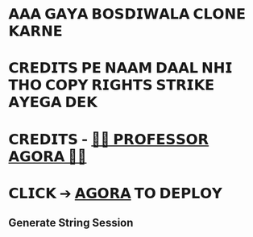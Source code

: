 # 𝗔𝗔𝗔 𝗚𝗔𝗬𝗔 𝗕𝗢𝗦𝗗𝗜𝗪𝗔𝗟𝗔 𝗖𝗟𝗢𝗡𝗘 𝗞𝗔𝗥𝗡𝗘 
# 𝗖𝗥𝗘𝗗𝗜𝗧𝗦 𝗣𝗘 𝗡𝗔𝗔𝗠 𝗗𝗔𝗔𝗟 𝗡𝗛𝗜 𝗧𝗛𝗢 𝗖𝗢𝗣𝗬 𝗥𝗜𝗚𝗛𝗧𝗦 𝗦𝗧𝗥𝗜𝗞𝗘 𝗔𝗬𝗘𝗚𝗔 𝗗𝗘𝗞
# 𝗖𝗥𝗘𝗗𝗜𝗧𝗦 - [👨‍🏫 𝗣𝗥𝗢𝗙𝗘𝗦𝗦𝗢𝗥 𝗔𝗚𝗢𝗥𝗔 👨‍🏫](https://t.me/agoraswamy_professor)


# 𝗖𝗟𝗜𝗖𝗞 ➔ [𝗔𝗚𝗢𝗥𝗔](https://github.com/SHANTH-OP/AGORA-USERBOT) 𝗧𝗢 𝗗𝗘𝗣𝗟𝗢𝗬
  <summary> <h2>Generate String Session</h2> </summary>
